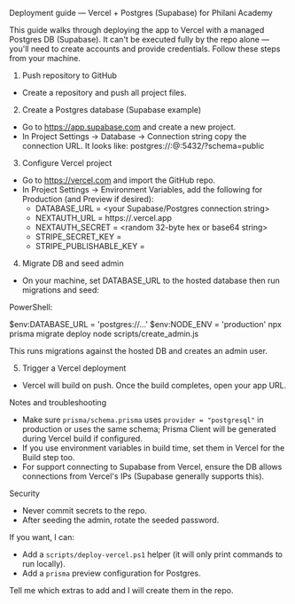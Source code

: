 Deployment guide — Vercel + Postgres (Supabase) for Philani Academy

This guide walks through deploying the app to Vercel with a managed Postgres DB (Supabase). It can't be executed fully by the repo alone — you'll need to create accounts and provide credentials. Follow these steps from your machine.

1) Push repository to GitHub
- Create a repository and push all project files.

2) Create a Postgres database (Supabase example)
- Go to https://app.supabase.com and create a new project.
- In Project Settings → Database → Connection string copy the connection URL. It looks like:
  postgres://<user>:<password>@<host>:5432/<db>?schema=public

3) Configure Vercel project
- Go to https://vercel.com and import the GitHub repo.
- In Project Settings → Environment Variables, add the following for Production (and Preview if desired):
  - DATABASE_URL = <your Supabase/Postgres connection string>
  - NEXTAUTH_URL = https://<your-vercel-app>.vercel.app
  - NEXTAUTH_SECRET = <random 32-byte hex or base64 string>
  - STRIPE_SECRET_KEY = <if using Stripe>
  - STRIPE_PUBLISHABLE_KEY = <if using Stripe>

4) Migrate DB and seed admin
- On your machine, set DATABASE_URL to the hosted database then run migrations and seed:

PowerShell:

$env:DATABASE_URL = 'postgres://...'
$env:NODE_ENV = 'production'
npx prisma migrate deploy
node scripts/create_admin.js

This runs migrations against the hosted DB and creates an admin user.

5) Trigger a Vercel deployment
- Vercel will build on push. Once the build completes, open your app URL.

Notes and troubleshooting
- Make sure `prisma/schema.prisma` uses `provider = "postgresql"` in production or uses the same schema; Prisma Client will be generated during Vercel build if configured.
- If you use environment variables in build time, set them in Vercel for the Build step too.
- For support connecting to Supabase from Vercel, ensure the DB allows connections from Vercel's IPs (Supabase generally supports this).

Security
- Never commit secrets to the repo.
- After seeding the admin, rotate the seeded password.

If you want, I can:
- Add a `scripts/deploy-vercel.ps1` helper (it will only print commands to run locally).
- Add a `prisma` preview configuration for Postgres.

Tell me which extras to add and I will create them in the repo.